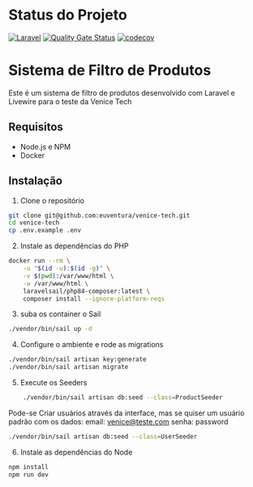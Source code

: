 # Status do Projeto
[![Laravel](https://github.com/euventura/venice-tech/actions/workflows/tests.yml/badge.svg?branch=master)](https://github.com/euventura/venice-tech/actions/workflows/tests.yml)
[![Quality Gate Status](https://sonarcloud.io/api/project_badges/measure?project=euventura_venice-tech&metric=alert_status)](https://sonarcloud.io/summary/new_code?id=euventura_venice-tech)
[![codecov](https://codecov.io/gh/euventura/venice-tech/graph/badge.svg?token=9G563VZW2P)](https://codecov.io/gh/euventura/venice-tech)

# Sistema de Filtro de Produtos

Este é um sistema de filtro de produtos desenvolvido com Laravel e Livewire para o teste da Venice Tech

## Requisitos

- Node.js e NPM
- Docker

## Instalação

1. Clone o repositório
```bash
git clone git@github.com:euventura/venice-tech.git
cd venice-tech
cp .env.example .env
```

2. Instale as dependências do PHP
```bash
docker run --rm \
    -u "$(id -u):$(id -g)" \
    -v $(pwd):/var/www/html \
    -w /var/www/html \
    laravelsail/php84-composer:latest \
    composer install --ignore-platform-reqs
```

3. suba os container o Sail
```bash
./vendor/bin/sail up -d
```
4. Configure o ambiente e rode as migrations
```bash
./vendor/bin/sail artisan key:generate
./vendor/bin/sail artisan migrate
```

5. Execute os Seeders
```bash
    ./vendor/bin/sail artisan db:seed --class=ProductSeeder
```
Pode-se Criar usuários através da interface, mas se quiser um usuário padrão com os dados:
email: venice@teste.com
senha: password
```bash
./vendor/bin/sail artisan db:seed --class=UserSeeder
```

6. Instale as dependências do Node
```bash
npm install
npm run dev
```